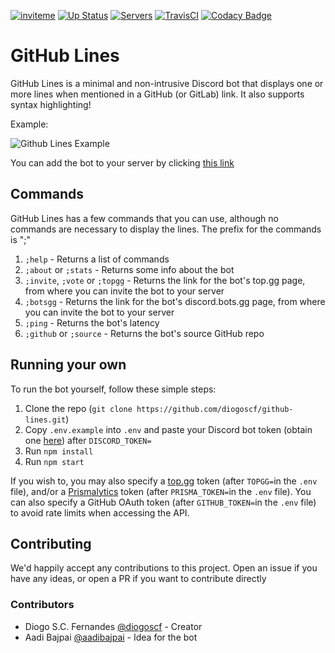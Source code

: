 [![inviteme](https://img.shields.io/static/v1?style=flat&logo=discord&logoColor=FFF&label=&message=invite%20me&color=7289DA)](https://top.gg/bot/708282735227174922)
[![Up Status](https://top.gg/api/widget/status/708282735227174922.svg)](https://top.gg/bot/708282735227174922)
[![Servers](https://top.gg/api/widget/servers/708282735227174922.svg)](https://top.gg/bot/708282735227174922)
[![TravisCI](https://travis-ci.com/diogoscf/github-lines.svg?branch=master)](https://travis-ci.com/diogoscf/github-lines)
[![Codacy Badge](https://api.codacy.com/project/badge/Grade/baf4e71f649147189e973c38fd5cd425)](https://app.codacy.com/manual/diogoscf/github-lines?utm_source=github.com&utm_medium=referral&utm_content=diogoscf/github-lines&utm_campaign=Badge_Grade_Dashboard)

# GitHub Lines

GitHub Lines is a minimal and non-intrusive Discord bot that displays one or more lines when mentioned in a GitHub (or GitLab) link.
It also supports syntax highlighting!

Example:

![Github Lines Example](https://github.com/diogoscf/github-lines/raw/master/assets/github-lines-example.PNG)

You can add the bot to your server by clicking [this link](https://discord.com/api/oauth2/authorize?client_id=708282735227174922&permissions=26688&scope=bot)

## Commands

GitHub Lines has a few commands that you can use, although no commands are necessary to display the lines. The prefix for the commands is ";"

 1. `;help` - Returns a list of commands
 2. `;about` or `;stats` - Returns some info about the bot
 3. `;invite`, `;vote` or `;topgg` - Returns the link for the bot's top.gg page, from where you can invite the bot to your server
 4. `;botsgg` - Returns the link for the bot's discord.bots.gg page, from where you can invite the bot to your server
 5. `;ping` - Returns the bot's latency
 6. `;github` or `;source` - Returns the bot's source GitHub repo

## Running your own

To run the bot yourself, follow these simple steps:

 1. Clone the repo (`git clone https://github.com/diogoscf/github-lines.git`)
 2. Copy `.env.example` into `.env` and paste your Discord bot token (obtain one [here](https://discord.com/developers/applications/)) after `DISCORD_TOKEN=`
 3. Run `npm install`
 4. Run `npm start`

If you wish to, you may also specify a [top.gg](https://top.gg/) token (after `TOPGG=`in the `.env` file), and/or a [Prismalytics](https://prismalytics.herokuapp.com) token (after `PRISMA_TOKEN=`in the `.env` file). You can also specify a GitHub OAuth token (after `GITHUB_TOKEN=`in the `.env` file) to avoid rate limits when accessing the API.

## Contributing

We'd happily accept any contributions to this project. Open an issue if you have any ideas, or open a PR if you want to contribute directly

### Contributors

- Diogo S.C. Fernandes [@diogoscf](https://github.com/diogoscf/) - Creator
- Aadi Bajpai [@aadibajpai](https://github.com/aadibajpai/) - Idea for the bot
